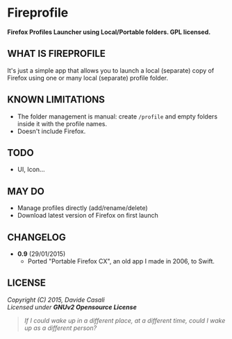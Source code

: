 Fireprofile
===========

**Firefox Profiles Launcher using Local/Portable folders. GPL licensed.**  



WHAT IS FIREPROFILE
-------------------

It's just a simple app that allows you to launch a local (separate) copy of Firefox
using one or many local (separate) profile folder.




KNOWN LIMITATIONS
-----------------

* The folder management is manual: create `/profile` and empty folders inside it with the profile names.
* Doesn't include Firefox.


TODO
----

* UI, Icon...


MAY DO
------

* Manage profiles directly (add/rename/delete)
* Download latest version of Firefox on first launch


CHANGELOG
---------

* **0.9** (29/01/2015)
  * Ported "Portable Firefox CX", an old app I made in 2006, to Swift.



LICENSE
-------

  _Copyright (C) 2015, Davide Casali_  
  _Licensed under **GNUv2 Opensource License**_


> _If I could wake up in a different place, at a different time, could I wake up as a different person?_
